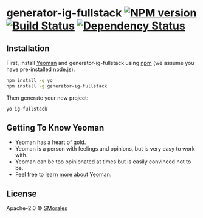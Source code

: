 # generator-ig-fullstack [![NPM version][npm-image]][npm-url] [![Build Status][travis-image]][travis-url] [![Dependency Status][daviddm-image]][daviddm-url]
> 

## Installation

First, install [Yeoman](http://yeoman.io) and generator-ig-fullstack using [npm](https://www.npmjs.com/) (we assume you have pre-installed [node.js](https://nodejs.org/)).

```bash
npm install -g yo
npm install -g generator-ig-fullstack
```

Then generate your new project:

```bash
yo ig-fullstack
```

## Getting To Know Yeoman

 * Yeoman has a heart of gold.
 * Yeoman is a person with feelings and opinions, but is very easy to work with.
 * Yeoman can be too opinionated at times but is easily convinced not to be.
 * Feel free to [learn more about Yeoman](http://yeoman.io/).

## License

Apache-2.0 © [SMorales]()


[npm-image]: https://badge.fury.io/js/generator-ig-fullstack.svg
[npm-url]: https://npmjs.org/package/generator-ig-fullstack
[travis-image]: https://travis-ci.org//generator-ig-fullstack.svg?branch=master
[travis-url]: https://travis-ci.org//generator-ig-fullstack
[daviddm-image]: https://david-dm.org//generator-ig-fullstack.svg?theme=shields.io
[daviddm-url]: https://david-dm.org//generator-ig-fullstack
